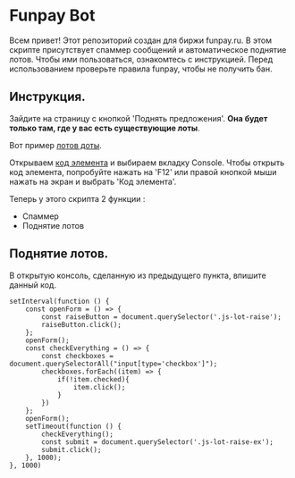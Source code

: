 # **Funpay Bot**
Всем привет! Этот репозиторий создан для биржи funpay.ru. В этом скрипте
присутствует спаммер сообщений и автоматическое поднятие лотов. Чтобы ими пользоваться,
ознакомтесь с инструкцией. Перед использованием проверьте правила funpay, чтобы не 
получить бан.
## Инструкция.
Зайдите на страницу с кнопкой 'Поднять предложения'. __Она будет только там, где у вас есть существующие лоты__.
 
Вот пример [лотов доты](https://prnt.sc/uz0rbk).
 
Открываем [код элемента](https://prnt.sc/uz0syl) и выбираем вкладку Console. Чтобы открыть код элемента,
попробуйте нажать на 'F12' или правой кнопкой мыши нажать на экран и выбрать 'Код элемента'.
 
Теперь у этого скрипта 2 функции :
* Спаммер
* Поднятие лотов

## Поднятие лотов.
В открытую консоль, сделанную из предыдущего пункта, впишите данный код.
```
setInterval(function () {
    const openForm = () => {
        const raiseButton = document.querySelector('.js-lot-raise');    
        raiseButton.click();
    };
    openForm();
    const checkEverything = () => {
        const checkboxes = document.querySelectorAll("input[type='checkbox']");
        checkboxes.forEach((item) => {
            if(!item.checked){
                item.click();
            }
        })
    };
    openForm();
    setTimeout(function () {
        checkEverything();
        const submit = document.querySelector('.js-lot-raise-ex');
        submit.click();
    }, 1000);
}, 1000)     

```
